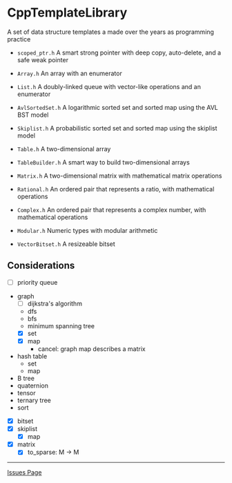 # CppTemplateLibrary
A set of data structure templates a made over the years as programming practice

- ``scoped_ptr.h``
A smart strong pointer with deep copy, auto-delete, and a safe weak pointer

- ``Array.h``
An array with an enumerator

- ``List.h``
A doubly-linked queue with vector-like operations and an enumerator

- ``AvlSortedSet.h``
A logarithmic sorted set and sorted map using the AVL BST model

- ``Skiplist.h``
A probabilistic sorted set and sorted map using the skiplist model

- ``Table.h``
A two-dimensional array

- ``TableBuilder.h``
A smart way to build two-dimensional arrays

- ``Matrix.h``
A two-dimensional matrix with mathematical matrix operations

- ``Rational.h``
An ordered pair that represents a ratio, with mathematical operations

- ``Complex.h``
An ordered pair that represents a complex number, with mathematical operations

- ``Modular.h``
Numeric types with modular arithmetic

- ``VectorBitset.h``
A resizeable bitset

## Considerations

- [ ] priority queue
- graph
  - [ ] dijkstra's algorithm
  - dfs
  - bfs
  - minimum spanning tree
  - [x] set
  - [x] map
    - cancel: graph map describes a matrix
- hash table
  - set
  - map
- B tree
- quaternion
- tensor
- ternary tree
- sort
- [x] bitset
- [x] skiplist
  - [x] map
- [x] matrix
  - [x] to_sparse: M -> M

---

[Issues Page](./doc/issue.md)

